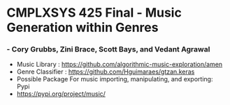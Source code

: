 # CMPLXSYS 425 Final - Music Generation within Genres
### - Cory Grubbs, Zini Brace, Scott Bays, and Vedant Agrawal
* Music Library : https://github.com/algorithmic-music-exploration/amen
* Genre Classifier : https://github.com/Hguimaraes/gtzan.keras
* Possible Package For music importing, manipulating, and exporting: Pypi
* https://pypi.org/project/music/
